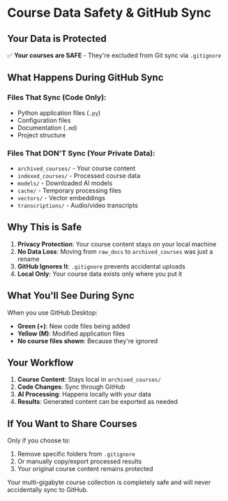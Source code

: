 # Course Data Safety & GitHub Sync

## Your Data is Protected

✅ **Your courses are SAFE** - They're excluded from Git sync via `.gitignore`

## What Happens During GitHub Sync

### Files That Sync (Code Only):
- Python application files (`.py`)
- Configuration files 
- Documentation (`.md`)
- Project structure

### Files That DON'T Sync (Your Private Data):
- `archived_courses/` - Your course content
- `indexed_courses/` - Processed course data
- `models/` - Downloaded AI models
- `cache/` - Temporary processing files
- `vectors/` - Vector embeddings
- `transcriptions/` - Audio/video transcripts

## Why This is Safe

1. **Privacy Protection**: Your course content stays on your local machine
2. **No Data Loss**: Moving from `raw_docs` to `archived_courses` was just a rename
3. **GitHub Ignores It**: `.gitignore` prevents accidental uploads
4. **Local Only**: Your course data exists only where you put it

## What You'll See During Sync

When you use GitHub Desktop:
- **Green (+)**: New code files being added
- **Yellow (M)**: Modified application files  
- **No course files shown**: Because they're ignored

## Your Workflow

1. **Course Content**: Stays local in `archived_courses/`
2. **Code Changes**: Sync through GitHub
3. **AI Processing**: Happens locally with your data
4. **Results**: Generated content can be exported as needed

## If You Want to Share Courses

Only if you choose to:
1. Remove specific folders from `.gitignore`
2. Or manually copy/export processed results
3. Your original course content remains protected

Your multi-gigabyte course collection is completely safe and will never accidentally sync to GitHub.